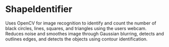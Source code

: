 # ShapeIdentifier
Uses OpenCV for image recognition to identify and count the number of black circles, lines, squares, and triangles using the users webcam. Reduces noise and smoothes image through Gaussian blurring, detects and outlines edges, and detects the objects using contour identification.
